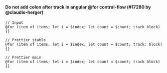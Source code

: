 #### Do not add colon after track in angular @for control-flow (#17280 by @claudio-herger)

<!-- prettier-ignore -->
```angular
// Input
@for (item of items; let i = $index; let count = $count; track block) {}

// Prettier stable
@for (item of items; let i = $index; let count = $count; track: block) {}

// Prettier main
@for (item of items; let i = $index; let count = $count; track block) {}
```

